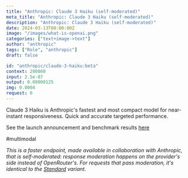 ```yaml
---
title: "Anthropic: Claude 3 Haiku (self-moderated)"
meta_title: "Anthropic: Claude 3 Haiku (self-moderated)"
description: "Anthropic: Claude 3 Haiku (self-moderated)"
date: 2024-03-13T00:00:00Z
image: "/images/what-is-openai.png"
categories: ["text+image->text"]
author: "anthropic"
tags: ["Role", "anthropic"]
draft: false

id: "anthropic/claude-3-haiku:beta"
context: 200000
input: 2.5e-07
output: 0.00000125
img: 0.0004
request: 0
---
```


Claude 3 Haiku is Anthropic's fastest and most compact model for
near-instant responsiveness. Quick and accurate targeted performance.

See the launch announcement and benchmark results [here](https://www.anthropic.com/news/claude-3-haiku)

#multimodal

_This is a faster endpoint, made available in collaboration with Anthropic, that is self-moderated: response moderation happens on the provider's side instead of OpenRouter's. For requests that pass moderation, it's identical to the [Standard](/anthropic/claude-3-haiku) variant._

